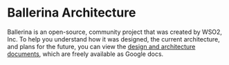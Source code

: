 # Ballerina Architecture

Ballerina is an open-source, community project that was created by WSO2, Inc. To help you understand how it was designed, the current architecture, and plans for the future, you can view the [design and architecture documents](https://docs.google.com/document/d/1aWX-Wkrp6ZXPG3Ei83OJd645Ss2b1rLdGvZ7-_f4J08/edit#), which are freely available as Google docs. 
